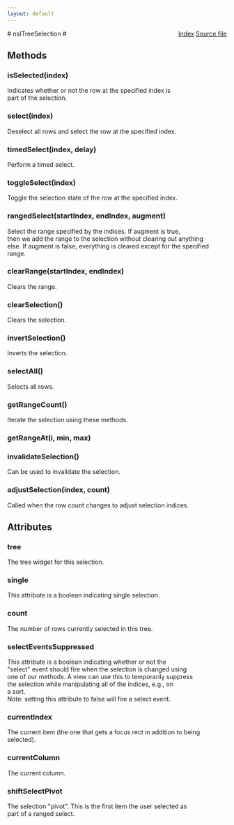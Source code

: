 ```yaml
---
layout: default
---
```

<div class='links' style='float:right'><a href="../index.html">Index</a>
<a href="http://dxr.mozilla.org/mozilla-central/source/layout/xul/tree/nsITreeSelection.idl">Source file</a>
</div>
# nsITreeSelection #

## Methods ##

### isSelected(index) ###
  
Indicates whether or not the row at the specified index is  
part of the selection.  
  

### select(index) ###
  
Deselect all rows and select the row at the specified index.   
  

### timedSelect(index, delay) ###
  
Perform a timed select.  
  

### toggleSelect(index) ###
  
Toggle the selection state of the row at the specified index.  
  

### rangedSelect(startIndex, endIndex, augment) ###
  
Select the range specified by the indices.  If augment is true,  
then we add the range to the selection without clearing out anything  
else.  If augment is false, everything is cleared except for the specified range.  
  

### clearRange(startIndex, endIndex) ###
  
Clears the range.  
  

### clearSelection() ###
  
Clears the selection.  
  

### invertSelection() ###
  
Inverts the selection.  
  

### selectAll() ###
  
Selects all rows.  
  

### getRangeCount() ###
  
Iterate the selection using these methods.  
  

### getRangeAt(i, min, max) ###

### invalidateSelection() ###
  
Can be used to invalidate the selection.  
  

### adjustSelection(index, count) ###
  
Called when the row count changes to adjust selection indices.  
  

## Attributes ##

### tree ###
  
The tree widget for this selection.  
  

### single ###
  
This attribute is a boolean indicating single selection.  
  

### count ###
  
The number of rows currently selected in this tree.  
  

### selectEventsSuppressed ###
  
This attribute is a boolean indicating whether or not the  
"select" event should fire when the selection is changed using  
one of our methods.  A view can use this to temporarily suppress  
the selection while manipulating all of the indices, e.g., on   
a sort.  
Note: setting this attribute to false will fire a select event.  
  

### currentIndex ###
  
The current item (the one that gets a focus rect in addition to being  
selected).  
  

### currentColumn ###
  
The current column.  
  

### shiftSelectPivot ###
  
The selection "pivot".  This is the first item the user selected as  
part of a ranged select.  
  
